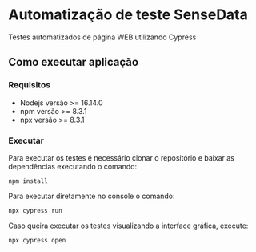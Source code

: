 # Automatização de teste SenseData

Testes automatizados de página WEB utilizando Cypress

## Como executar aplicação

### Requisitos
* Nodejs versão >= 16.14.0
* npm versão >= 8.3.1
* npx versão >= 8.3.1

### Executar
Para executar os testes é necessário clonar o repositório e baixar as dependências executando o comando:
```
npm install
```
Para executar diretamente no console o comando:
```
npx cypress run
```
Caso queira executar os testes visualizando a interface gráfica, execute:
```
npx cypress open
```
